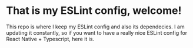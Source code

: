 # That is my ESLint config, welcome!

This repo is where I keep my ESLint config and also its dependecies. I am updating it constantly, so if you want to have a really nice ESLint config for React Native + Typescript, here it is.
